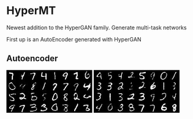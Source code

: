 # HyperMT
Newest addition to the HyperGAN family. Generate multi-task networks

First up is an AutoEncoder generated with HyperGAN

## Autoencoder
![plot](plots/samples_1194.jpg)
![plot2](plots/samples_1393.jpg)
